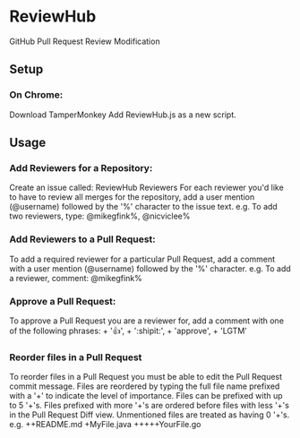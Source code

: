 # ReviewHub
GitHub Pull Request Review Modification

## Setup
### On Chrome:
  Download TamperMonkey
  Add ReviewHub.js as a new script.

## Usage
### Add Reviewers for a Repository:
  Create an issue called: ReviewHub Reviewers
  For each reviewer you'd like to have to review all merges for the repository, add a user mention (@username) followed by the '%' character to the issue text.
  e.g. To add two reviewers, type:
    @mikegfink%, @nicviclee%
    
### Add Reviewers to a Pull Request:
  To add a required reviewer for a particular Pull Request, add a comment with a user mention (@username) followed by the '%' character.
  e.g. To add a reviewer, comment:
    @mikegfink%
    
### Approve a Pull Request:
  To approve a Pull Request you are a reviewer for, add a comment with one of the following phrases:
    + ':+1:',
    + ':shipit:',
    + 'approve',
    + 'LGTM'
    
### Reorder files in a Pull Request
  To reorder files in a Pull Request you must be able to edit the Pull Request commit message.
  Files are reordered by typing the full file name prefixed with a '+' to indicate the level of importance. Files can be prefixed with up to 5 '+'s. Files prefixed with more '+'s are ordered before files with less '+'s in the Pull Request Diff view. Unmentioned files are treated as having 0 '+'s.
  e.g. 
  ++README.md
  +MyFile.java
  +++++YourFile.go
